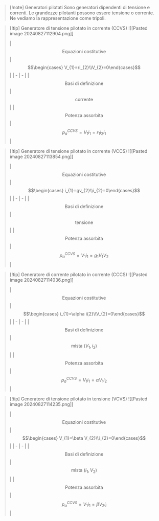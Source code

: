 >[!note] Generatori pilotati
>Sono generatori dipendenti di tensione e correnti. Le grandezze pilotanti possono essere tensione o corrente. Ne vediamo la rappresentazione come tripoli.

>[!tip] Generatore di tensione pilotato in corrente (CCVS)
>![[Pasted image 20240827112904.png]]
>
>| $$\text{Equazioni costitutive}$$ | $$\begin{cases} V_{1}=ri_{2}\\V_{2}=0\end{cases}$$| 
 | - | - |
>| $$\text{Basi di definizione}$$ | $$\text{corrente}$$ |
>| $$\text{Potenza assorbita}$$ | $$p_{a}^{CCVS}= V_{1}i_{1}=r_{1}i_{2}i_{1}$$|

>[!tip] Generatore di tensione pilotato in corrente (VCCS)
>![[Pasted image 20240827113854.png]]
>
>| $$\text{Equazioni costitutive}$$ | $$\begin{cases} i_{1}=gv_{2}\\i_{2}=0\end{cases}$$| 
 | - | - |
>| $$\text{Basi di definizione}$$ | $$\text{tensione}$$ |
>| $$\text{Potenza assorbita}$$ | $$p_{a}^{CCVS}= V_{1}i_{1}=g_{1}V_{1}V_{2}$$|

>[!tip] Generatore di corrente pilotato in corrente (CCCS)
>![[Pasted image 20240827114036.png]]
>
>| $$\text{Equazioni costitutive}$$ | $$\begin{cases} i_{1}=\alpha i{2}\\V_{2}=0\end{cases}$$| 
 | - | - |
>| $$\text{Basi di definizione}$$ | $$\text{mista } (V_{1},i_{2})$$ |
>| $$\text{Potenza assorbita}$$ | $$p_{a}^{CCVS}= V_{1}i_{1}= \alpha V_{1}i_{2}$$|

>[!tip] Generatore di tensione pilotato in tensione (VCVS)
>![[Pasted image 20240827114235.png]]
>
>| $$\text{Equazioni costitutive}$$ | $$\begin{cases} V_{1}=\beta V_{2}\\i_{2}=0\end{cases}$$| 
 | - | - |
>| $$\text{Basi di definizione}$$ | $$\text{mista } (i_{1},V_{2})$$ |
>| $$\text{Potenza assorbita}$$ | $$p_{a}^{CCVS}= V_{1}i_{1}= \beta V_{2}i_{i}$$|

